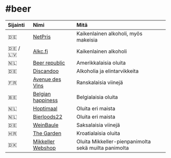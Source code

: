 # #beer

| Sijainti | Nimi | Mitä |
| :--- | :--- | :--- |
| 🇩🇪 | [NetPris](https://www.netpris.net) | Kaikenlainen alkoholi, myös makeisia |
| 🇩🇪 / 🇱🇻 | [Alkc.fi](https://alkc.fi/) | Kaikenlainen alkoholi |
| 🇳🇱 | [Beer republic](https://beerrepublic.eu/) | Amerikkalaisia oluita |
| 🇩🇪 | [Discandoo](https://www.discandooo.com/) | Alkoholia ja elintarvikkeita |
| 🇫🇷 | [Avenue des Vins](http://avenuedesvins.fr/) | Ranskalaisia viinejä |
| 🇧🇪 | [Belgian happiness](https://www.belgianhappiness.com/en) | Belgialaisia oluita |
| 🇳🇱 | [Hoptimaal](https://www.hoptimaal.nl/en/) | Oluita eri maista |
| 🇳🇱 | [Bierloods22](https://www.bierloods22.nl/en/) | Oluita eri maista |
| 🇩🇪 | [WeinBaule](http://www.weinbaule.de/) | Saksalaisia viinejä |
| 🇭🇷 | [The Garden](https://thegarden.hr/shop/) | Kroatialaisia oluita |
| 🇩🇰 | [Mikkeller Webshop](https://shop.mikkeller.dk/) | Oluita Mikkeller-pienpanimolta sekä muilta panimolta |
